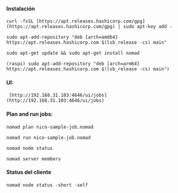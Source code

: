 
#### Instalación 
    curl -fsSL [https://apt.releases.hashicorp.com/gpg](https://apt.releases.hashicorp.com/gpg) | sudo apt-key add -

    sudo apt-add-repository "deb [arch=amd64] https://apt.releases.hashicorp.com $(lsb_release -cs) main"

    sudo apt-get update && sudo apt-get install nomad
    
    (raspi) sudo apt-add-repository "deb [arch=arm64] https://apt.releases.hashicorp.com $(lsb_release -cs) main")
    

#### UI:

     [http://192.168.31.103:4646/ui/jobs](http://192.168.31.103:4646/ui/jobs)

#### Plan and run jobs:

    nomad plan nico-sample-job.nomad

    nomad run nico-sample-job.nomad

    nomad node status

    nomad server members

#### Status del cliente

    nomad node status -short -self
    
